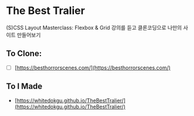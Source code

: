 # The Best Tralier

(S)CSS Layout Masterclass: Flexbox & Grid 강의를 듣고 클론코딩으로 나만의 사이트 만들어보기

## To Clone:

- [ ] [https://besthorrorscenes.com/](https://besthorrorscenes.com/)

## To I Made

- [https://whitedokgu.github.io/TheBestTralier/](https://whitedokgu.github.io/TheBestTralier/)
